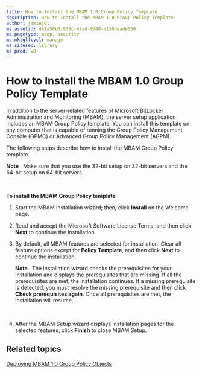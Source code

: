 ```yaml
---
title: How to Install the MBAM 1.0 Group Policy Template
description: How to Install the MBAM 1.0 Group Policy Template
author: jamiejdt
ms.assetid: 451a50b0-939c-47ad-9248-a138deade550
ms.pagetype: mdop, security
ms.mktglfcycl: manage
ms.sitesec: library
ms.prod: w8
---
```



# How to Install the MBAM 1.0 Group Policy Template


In addition to the server-related features of Microsoft BitLocker Administration and Monitoring (MBAM), the server setup application includes an MBAM Group Policy template. You can install this template on any computer that is capable of running the Group Policy Management Console (GPMC) or Advanced Group Policy Management (AGPM).

The following steps describe how to install the MBAM Group Policy template.

**Note**  
Make sure that you use the 32-bit setup on 32-bit servers and the 64-bit setup on 64-bit servers.

 

**To install the MBAM Group Policy template**

1.  Start the MBAM installation wizard; then, click **Install** on the Welcome page.

2.  Read and accept the Microsoft Software License Terms, and then click **Next** to continue the installation.

3.  By default, all MBAM features are selected for installation. Clear all feature options except for **Policy Template**, and then click **Next** to continue the installation.

    **Note**  
    The installation wizard checks the prerequisites for your installation and displays the prerequisites that are missing. If all the prerequisites are met, the installation continues. If a missing prerequisite is detected, you must resolve the missing prerequisite and then click **Check prerequisites again**. Once all prerequisites are met, the installation will resume.

     

4.  After the MBAM Setup wizard displays installation pages for the selected features, click **Finish** to close MBAM Setup.

## Related topics


[Deploying MBAM 1.0 Group Policy Objects](deploying-mbam-10-group-policy-objects.md)

 

 






